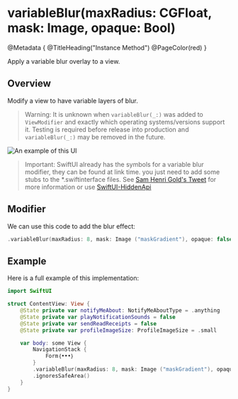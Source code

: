 # variableBlur(maxRadius: CGFloat, mask: Image, opaque: Bool)

@Metadata {
    @TitleHeading("Instance Method")
    @PageColor(red)
}

Apply a variable blur overlay to a view.

## Overview

Modify a view to have variable layers of blur.

> Warning: It is unknown when `variableBlur(_:)` was added to `ViewModifier` and exactly which operating systems/versions support it. Testing is required before release into production and `variableBlur(_:)` may be removed in the future.

![An example of this UI](SwiftUI-variableBlur-Image)

> Important: SwiftUI already has the symbols for a variable blur modifier, they can be found at link time. you just need to add some stubs to the \*.swiftinterface files. See [Sam Henri Gold's Tweet](https://twitter.com/samhenrigold/status/1786399498308059482) for more information or use [SwiftUI-HiddenApi](https://github.com/Wouter01/SwiftUI-HiddenAPI?tab=readme-ov-file)

## Modifier

We can use this code to add the blur effect:
```swift
.variableBlur(maxRadius: 8, mask: Image ("maskGradient"), opaque: false)
```

## Example

Here is a full example of this implementation:
```swift
import SwiftUI

struct ContentView: View {
    @State private var notifyMeAbout: NotifyMeAboutType = .anything
    @State private var playNotificationSounds = false
    @State private var sendReadReceipts = false
    @State private var profileImageSize: ProfileImageSize = .small

    var body: some View {
        NavigationStack {
            Form｛•••｝
        }
        .variableBlur(maxRadius: 8, mask: Image ("maskGradient"), opaque: false)
        .ignoresSafeArea()
    }
}
```
